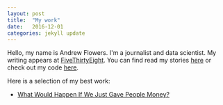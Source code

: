 ```yaml
---
layout: post
title:  "My work"
date:   2016-12-01
categories: jekyll update
---
```


Hello, my name is Andrew Flowers. I'm a journalist and data scientist. My writing appears at [FiveThirtyEight](fivthirtyeight.com). You can find read my stories [here](fivethirtyeight.com/contributors/andrew-flowers/) or check out my code [here](github.com/andrewflowers).

Here is a selection of my best work:
* [What Would Happen If We Just Gave People Money?](fivethirtyeight.com/features/universal-basic-income/)

